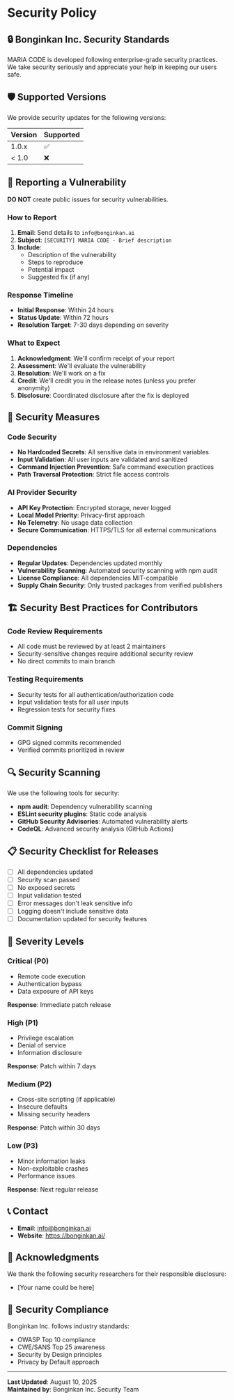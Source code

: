 # Security Policy

## 🔒 Bonginkan Inc. Security Standards

MARIA CODE is developed following enterprise-grade security practices. We take security seriously and appreciate your help in keeping our users safe.

## 🛡️ Supported Versions

We provide security updates for the following versions:

| Version | Supported          |
| ------- | ------------------ |
| 1.0.x   | :white_check_mark: |
| < 1.0   | :x:                |

## 🚨 Reporting a Vulnerability

**DO NOT** create public issues for security vulnerabilities.

### How to Report

1. **Email**: Send details to `info@bonginkan.ai`
2. **Subject**: `[SECURITY] MARIA CODE - Brief description`
3. **Include**:
   - Description of the vulnerability
   - Steps to reproduce
   - Potential impact
   - Suggested fix (if any)

### Response Timeline

- **Initial Response**: Within 24 hours
- **Status Update**: Within 72 hours
- **Resolution Target**: 7-30 days depending on severity

### What to Expect

1. **Acknowledgment**: We'll confirm receipt of your report
2. **Assessment**: We'll evaluate the vulnerability
3. **Resolution**: We'll work on a fix
4. **Credit**: We'll credit you in the release notes (unless you prefer anonymity)
5. **Disclosure**: Coordinated disclosure after the fix is deployed

## 🔐 Security Measures

### Code Security

- **No Hardcoded Secrets**: All sensitive data in environment variables
- **Input Validation**: All user inputs are validated and sanitized
- **Command Injection Prevention**: Safe command execution practices
- **Path Traversal Protection**: Strict file access controls

### AI Provider Security

- **API Key Protection**: Encrypted storage, never logged
- **Local Model Priority**: Privacy-first approach
- **No Telemetry**: No usage data collection
- **Secure Communication**: HTTPS/TLS for all external communications

### Dependencies

- **Regular Updates**: Dependencies updated monthly
- **Vulnerability Scanning**: Automated security scanning with npm audit
- **License Compliance**: All dependencies MIT-compatible
- **Supply Chain Security**: Only trusted packages from verified publishers

## 🏗️ Security Best Practices for Contributors

### Code Review Requirements

- All code must be reviewed by at least 2 maintainers
- Security-sensitive changes require additional security review
- No direct commits to main branch

### Testing Requirements

- Security tests for all authentication/authorization code
- Input validation tests for all user inputs
- Regression tests for security fixes

### Commit Signing

- GPG signed commits recommended
- Verified commits prioritized in review

## 🔍 Security Scanning

We use the following tools for security:

- **npm audit**: Dependency vulnerability scanning
- **ESLint security plugins**: Static code analysis
- **GitHub Security Advisories**: Automated vulnerability alerts
- **CodeQL**: Advanced security analysis (GitHub Actions)

## 📋 Security Checklist for Releases

- [ ] All dependencies updated
- [ ] Security scan passed
- [ ] No exposed secrets
- [ ] Input validation tested
- [ ] Error messages don't leak sensitive info
- [ ] Logging doesn't include sensitive data
- [ ] Documentation updated for security features

## 🚦 Severity Levels

### Critical (P0)
- Remote code execution
- Authentication bypass
- Data exposure of API keys

**Response**: Immediate patch release

### High (P1)
- Privilege escalation
- Denial of service
- Information disclosure

**Response**: Patch within 7 days

### Medium (P2)
- Cross-site scripting (if applicable)
- Insecure defaults
- Missing security headers

**Response**: Patch within 30 days

### Low (P3)
- Minor information leaks
- Non-exploitable crashes
- Performance issues

**Response**: Next regular release

## 📞 Contact

- **Email**: info@bonginkan.ai
- **Website**: https://bonginkan.ai/

## 🙏 Acknowledgments

We thank the following security researchers for their responsible disclosure:

- [Your name could be here]

## 📜 Security Compliance

Bonginkan Inc. follows industry standards:
- OWASP Top 10 compliance
- CWE/SANS Top 25 awareness
- Security by Design principles
- Privacy by Default approach

---

**Last Updated**: August 10, 2025  
**Maintained by**: Bonginkan Inc. Security Team